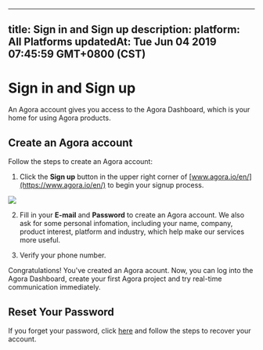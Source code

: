 
---
title: Sign in and Sign up
description: 
platform: All Platforms
updatedAt: Tue Jun 04 2019 07:45:59 GMT+0800 (CST)
---
# Sign in and Sign up
An Agora account gives you access to the Agora Dashboard, which is your home for using Agora products. 

## Create an Agora account
Follow the steps to create an Agora account:

1. Click the **Sign up** button in the upper right corner of [www.agora.io/en/](https://www.agora.io/en/) to begin your signup process.

 ![](https://web-cdn.agora.io/docs-files/1552448166731)

2. Fill in your **E-mail** and **Password** to create an Agora account. We also ask for some personal infomation, including your name, company, product interest, platform and industry, which help make our services more useful.

3. Verify your phone number.

Congratulations! You've created an Agora acount. Now, you can log into the Agora Dashboard, create your first Agora project and try real-time communication immediately.

<a name = "Reset_Your_Password"></a > 
## Reset Your Password

If you forget your password, click [here](https://dashboard.agora.io/forgetPassword?lang=en) and follow the steps to recover your account.

